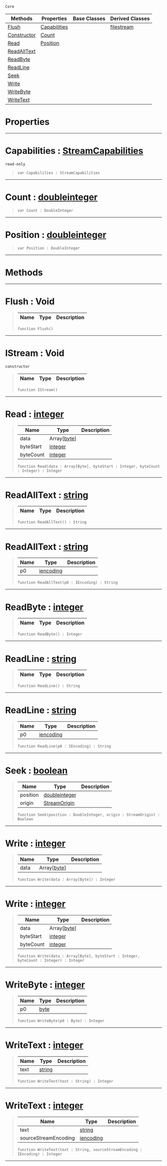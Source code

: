  `Core`

|Methods|Properties|Base Classes|Derived Classes|
|---|---|---|---|
|[ Flush](https://github.com/PlasmaEngine/PlasmaDocs/tree/master/docs/C%2B%2B/code_reference/lightning_base_types/istream.markdown#flush-void)|[ Capabilities](https://github.com/PlasmaEngine/PlasmaDocs/tree/master/docs/C%2B%2B/code_reference/lightning_base_types/istream.markdown#capabilities-plasma-engine)| |[filestream](https://github.com/PlasmaEngine/PlasmaDocs/tree/master/docs/C%2B%2B/code_reference/lightning_base_types/filestream.markdown)|
|[ Constructor](https://github.com/PlasmaEngine/PlasmaDocs/tree/master/docs/C%2B%2B/code_reference/lightning_base_types/istream.markdown#istream-void)|[ Count](https://github.com/PlasmaEngine/PlasmaDocs/tree/master/docs/C%2B%2B/code_reference/lightning_base_types/istream.markdown#count-plasma-engine-docume)| | |
|[ Read](https://github.com/PlasmaEngine/PlasmaDocs/tree/master/docs/C%2B%2B/code_reference/lightning_base_types/istream.markdown#read-plasma-engine-documen)|[ Position](https://github.com/PlasmaEngine/PlasmaDocs/tree/master/docs/C%2B%2B/code_reference/lightning_base_types/istream.markdown#position-plasma-engine-doc)| | |
|[ ReadAllText](https://github.com/PlasmaEngine/PlasmaDocs/tree/master/docs/C%2B%2B/code_reference/lightning_base_types/istream.markdown#readalltext-plasma-engine)| | | |
|[ ReadByte](https://github.com/PlasmaEngine/PlasmaDocs/tree/master/docs/C%2B%2B/code_reference/lightning_base_types/istream.markdown#readbyte-plasma-engine-doc)| | | |
|[ ReadLine](https://github.com/PlasmaEngine/PlasmaDocs/tree/master/docs/C%2B%2B/code_reference/lightning_base_types/istream.markdown#readline-plasma-engine-doc)| | | |
|[ Seek](https://github.com/PlasmaEngine/PlasmaDocs/tree/master/docs/C%2B%2B/code_reference/lightning_base_types/istream.markdown#seek-plasma-engine-documen)| | | |
|[ Write](https://github.com/PlasmaEngine/PlasmaDocs/tree/master/docs/C%2B%2B/code_reference/lightning_base_types/istream.markdown#write-plasma-engine-docume)| | | |
|[ WriteByte](https://github.com/PlasmaEngine/PlasmaDocs/tree/master/docs/C%2B%2B/code_reference/lightning_base_types/istream.markdown#writebyte-plasma-engine-do)| | | |
|[ WriteText](https://github.com/PlasmaEngine/PlasmaDocs/tree/master/docs/C%2B%2B/code_reference/lightning_base_types/istream.markdown#writetext-plasma-engine-do)| | | |


 #  Properties


---  
 #  Capabilities : [StreamCapabilities](https://github.com/PlasmaEngine/PlasmaDocs/tree/master/docs/C%2B%2B/code_reference/flags_reference.markdown#streamcapabilities)

 `read-only`

> 
> ``` lang=cpp, name=Lightning
> var Capabilities : StreamCapabilities


---  
 #  Count : [doubleinteger](https://github.com/PlasmaEngine/PlasmaDocs/tree/master/docs/C%2B%2B/code_reference/lightning_base_types/doubleinteger.markdown)

> 
> ``` lang=cpp, name=Lightning
> var Count : DoubleInteger


---  
 #  Position : [doubleinteger](https://github.com/PlasmaEngine/PlasmaDocs/tree/master/docs/C%2B%2B/code_reference/lightning_base_types/doubleinteger.markdown)

> 
> ``` lang=cpp, name=Lightning
> var Position : DoubleInteger


---  
 #  Methods


---  
 #  Flush : Void

> 
> |Name|Type|Description|
> |---|---|---|
> ``` lang=cpp, name=Lightning
> function Flush()
> ``` 


---  
 #  IStream : Void

 `constructor`

> 
> |Name|Type|Description|
> |---|---|---|
> ``` lang=cpp, name=Lightning
> function IStream()
> ``` 


---  
 #  Read : [integer](https://github.com/PlasmaEngine/PlasmaDocs/tree/master/docs/C%2B%2B/code_reference/lightning_base_types/integer.markdown)

> 
> |Name|Type|Description|
> |---|---|---|
> |data|Array[[byte](https://github.com/PlasmaEngine/PlasmaDocs/tree/master/docs/C%2B%2B/code_reference/lightning_base_types/byte.markdown)]| |
> |byteStart|[integer](https://github.com/PlasmaEngine/PlasmaDocs/tree/master/docs/C%2B%2B/code_reference/lightning_base_types/integer.markdown)| |
> |byteCount|[integer](https://github.com/PlasmaEngine/PlasmaDocs/tree/master/docs/C%2B%2B/code_reference/lightning_base_types/integer.markdown)| |
> ``` lang=cpp, name=Lightning
> function Read(data : Array[Byte], byteStart : Integer, byteCount : Integer) : Integer
> ``` 


---  
 #  ReadAllText : [string](https://github.com/PlasmaEngine/PlasmaDocs/tree/master/docs/C%2B%2B/code_reference/lightning_base_types/string.markdown)

> 
> |Name|Type|Description|
> |---|---|---|
> ``` lang=cpp, name=Lightning
> function ReadAllText() : String
> ``` 


---  
 #  ReadAllText : [string](https://github.com/PlasmaEngine/PlasmaDocs/tree/master/docs/C%2B%2B/code_reference/lightning_base_types/string.markdown)

> 
> |Name|Type|Description|
> |---|---|---|
> |p0|[iencoding](https://github.com/PlasmaEngine/PlasmaDocs/tree/master/docs/C%2B%2B/code_reference/lightning_base_types/iencoding.markdown)| |
> ``` lang=cpp, name=Lightning
> function ReadAllText(p0 : IEncoding) : String
> ``` 


---  
 #  ReadByte : [integer](https://github.com/PlasmaEngine/PlasmaDocs/tree/master/docs/C%2B%2B/code_reference/lightning_base_types/integer.markdown)

> 
> |Name|Type|Description|
> |---|---|---|
> ``` lang=cpp, name=Lightning
> function ReadByte() : Integer
> ``` 


---  
 #  ReadLine : [string](https://github.com/PlasmaEngine/PlasmaDocs/tree/master/docs/C%2B%2B/code_reference/lightning_base_types/string.markdown)

> 
> |Name|Type|Description|
> |---|---|---|
> ``` lang=cpp, name=Lightning
> function ReadLine() : String
> ``` 


---  
 #  ReadLine : [string](https://github.com/PlasmaEngine/PlasmaDocs/tree/master/docs/C%2B%2B/code_reference/lightning_base_types/string.markdown)

> 
> |Name|Type|Description|
> |---|---|---|
> |p0|[iencoding](https://github.com/PlasmaEngine/PlasmaDocs/tree/master/docs/C%2B%2B/code_reference/lightning_base_types/iencoding.markdown)| |
> ``` lang=cpp, name=Lightning
> function ReadLine(p0 : IEncoding) : String
> ``` 


---  
 #  Seek : [boolean](https://github.com/PlasmaEngine/PlasmaDocs/tree/master/docs/C%2B%2B/code_reference/lightning_base_types/boolean.markdown)

> 
> |Name|Type|Description|
> |---|---|---|
> |position|[doubleinteger](https://github.com/PlasmaEngine/PlasmaDocs/tree/master/docs/C%2B%2B/code_reference/lightning_base_types/doubleinteger.markdown)| |
> |origin|[StreamOrigin](https://github.com/PlasmaEngine/PlasmaDocs/tree/master/docs/C%2B%2B/code_reference/enum_reference.markdown#streamorigin)| |
> ``` lang=cpp, name=Lightning
> function Seek(position : DoubleInteger, origin : StreamOrigin) : Boolean
> ``` 


---  
 #  Write : [integer](https://github.com/PlasmaEngine/PlasmaDocs/tree/master/docs/C%2B%2B/code_reference/lightning_base_types/integer.markdown)

> 
> |Name|Type|Description|
> |---|---|---|
> |data|Array[[byte](https://github.com/PlasmaEngine/PlasmaDocs/tree/master/docs/C%2B%2B/code_reference/lightning_base_types/byte.markdown)]| |
> ``` lang=cpp, name=Lightning
> function Write(data : Array[Byte]) : Integer
> ``` 


---  
 #  Write : [integer](https://github.com/PlasmaEngine/PlasmaDocs/tree/master/docs/C%2B%2B/code_reference/lightning_base_types/integer.markdown)

> 
> |Name|Type|Description|
> |---|---|---|
> |data|Array[[byte](https://github.com/PlasmaEngine/PlasmaDocs/tree/master/docs/C%2B%2B/code_reference/lightning_base_types/byte.markdown)]| |
> |byteStart|[integer](https://github.com/PlasmaEngine/PlasmaDocs/tree/master/docs/C%2B%2B/code_reference/lightning_base_types/integer.markdown)| |
> |byteCount|[integer](https://github.com/PlasmaEngine/PlasmaDocs/tree/master/docs/C%2B%2B/code_reference/lightning_base_types/integer.markdown)| |
> ``` lang=cpp, name=Lightning
> function Write(data : Array[Byte], byteStart : Integer, byteCount : Integer) : Integer
> ``` 


---  
 #  WriteByte : [integer](https://github.com/PlasmaEngine/PlasmaDocs/tree/master/docs/C%2B%2B/code_reference/lightning_base_types/integer.markdown)

> 
> |Name|Type|Description|
> |---|---|---|
> |p0|[byte](https://github.com/PlasmaEngine/PlasmaDocs/tree/master/docs/C%2B%2B/code_reference/lightning_base_types/byte.markdown)| |
> ``` lang=cpp, name=Lightning
> function WriteByte(p0 : Byte) : Integer
> ``` 


---  
 #  WriteText : [integer](https://github.com/PlasmaEngine/PlasmaDocs/tree/master/docs/C%2B%2B/code_reference/lightning_base_types/integer.markdown)

> 
> |Name|Type|Description|
> |---|---|---|
> |text|[string](https://github.com/PlasmaEngine/PlasmaDocs/tree/master/docs/C%2B%2B/code_reference/lightning_base_types/string.markdown)| |
> ``` lang=cpp, name=Lightning
> function WriteText(text : String) : Integer
> ``` 


---  
 #  WriteText : [integer](https://github.com/PlasmaEngine/PlasmaDocs/tree/master/docs/C%2B%2B/code_reference/lightning_base_types/integer.markdown)

> 
> |Name|Type|Description|
> |---|---|---|
> |text|[string](https://github.com/PlasmaEngine/PlasmaDocs/tree/master/docs/C%2B%2B/code_reference/lightning_base_types/string.markdown)| |
> |sourceStreamEncoding|[iencoding](https://github.com/PlasmaEngine/PlasmaDocs/tree/master/docs/C%2B%2B/code_reference/lightning_base_types/iencoding.markdown)| |
> ``` lang=cpp, name=Lightning
> function WriteText(text : String, sourceStreamEncoding : IEncoding) : Integer
> ``` 


---  
 

 